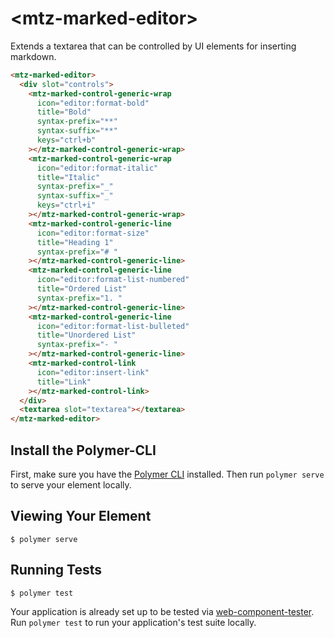 # \<mtz-marked-editor\>
Extends a textarea that can be controlled by UI elements for inserting markdown.

<!-- 
```
<custom-element-demo>
  <template>
    <link rel="import" href="../iron-icons/iron-icons.html">
    <link rel="import" href="mtz-marked-editor.html">
    <link rel="import" href="mtz-marked-control-generic-line.html">
    <link rel="import" href="mtz-marked-control-generic-wrap.html">
    <link rel="import" href="controls/mtz-marked-control-link.html">

    <next-code-block></next-code-block>
  </template>
</custom-element-demo>
```
-->
```html
<mtz-marked-editor>
  <div slot="controls">
    <mtz-marked-control-generic-wrap
      icon="editor:format-bold"
      title="Bold"
      syntax-prefix="**"
      syntax-suffix="**"
      keys="ctrl+b"
    ></mtz-marked-control-generic-wrap>
    <mtz-marked-control-generic-wrap
      icon="editor:format-italic"
      title="Italic"
      syntax-prefix="_"
      syntax-suffix="_"
      keys="ctrl+i"
    ></mtz-marked-control-generic-wrap>
    <mtz-marked-control-generic-line
      icon="editor:format-size"
      title="Heading 1"
      syntax-prefix="# "
    ></mtz-marked-control-generic-line>
    <mtz-marked-control-generic-line
      icon="editor:format-list-numbered"
      title="Ordered List"
      syntax-prefix="1. "
    ></mtz-marked-control-generic-line>
    <mtz-marked-control-generic-line
      icon="editor:format-list-bulleted"
      title="Unordered List"
      syntax-prefix="- "
    ></mtz-marked-control-generic-line>
    <mtz-marked-control-link
      icon="editor:insert-link"
      title="Link"
    ></mtz-marked-control-link>
  </div>
  <textarea slot="textarea"></textarea>
</mtz-marked-editor>
```

## Install the Polymer-CLI

First, make sure you have the [Polymer CLI](https://www.npmjs.com/package/polymer-cli) installed. Then run `polymer serve` to serve your element locally.

## Viewing Your Element

```
$ polymer serve
```

## Running Tests

```
$ polymer test
```

Your application is already set up to be tested via [web-component-tester](https://github.com/Polymer/web-component-tester). Run `polymer test` to run your application's test suite locally.
